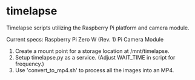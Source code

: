 # timelapse
Timelapse scripts utilizing the Raspberry Pi platform and camera module.

Current specs:  Raspberry Pi Zero W (Rev. 1)
                Pi Camera Module
                
1. Create a mount point for a storage location at /mnt/timelapse.
2. Setup timelapse.py as a service. (Adjust WAIT_TIME in script for frequency.)
3. Use 'convert_to_mp4.sh' to process all the images into an MP4.
